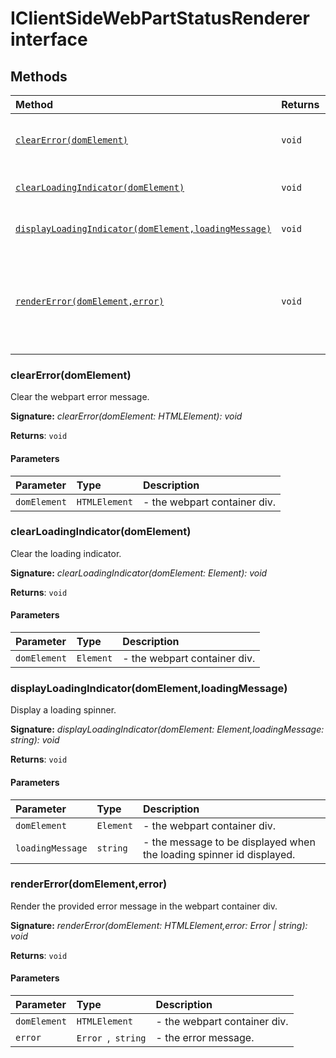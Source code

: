 # IClientSideWebPartStatusRenderer interface













## Methods

| Method	   |  Returns	| Description|
|:-------------|:-------|:-----------|
|[`clearError(domElement)`](#clearerrordomelement)      | `void` | Clear the webpart error message. |
|[`clearLoadingIndicator(domElement)`](#clearloadingindicatordomelement)      | `void` | Clear the loading indicator. |
|[`displayLoadingIndicator(domElement,loadingMessage)`](#displayloadingindicatordomelementloadingmessage)      | `void` | Display a loading spinner. |
|[`renderError(domElement,error)`](#rendererrordomelementerror)      | `void` | Render the provided error message in the webpart container div. |




### clearError(domElement)

Clear the webpart error message.

**Signature:** _clearError(domElement: HTMLElement): void_

**Returns**: `void`



#### Parameters


| Parameter	   | Type    | Description |
|:-------------|:---------------|:------------|
| `domElement`    | `HTMLElement` | - the webpart container div. |


### clearLoadingIndicator(domElement)

Clear the loading indicator.

**Signature:** _clearLoadingIndicator(domElement: Element): void_

**Returns**: `void`



#### Parameters


| Parameter	   | Type    | Description |
|:-------------|:---------------|:------------|
| `domElement`    | `Element` | - the webpart container div. |


### displayLoadingIndicator(domElement,loadingMessage)

Display a loading spinner.

**Signature:** _displayLoadingIndicator(domElement: Element,loadingMessage: string): void_

**Returns**: `void`



#### Parameters


| Parameter	   | Type    | Description |
|:-------------|:---------------|:------------|
| `domElement`    | `Element` | - the webpart container div. |
| `loadingMessage`    | `string` | - the message to be displayed when the loading spinner id displayed. |


### renderError(domElement,error)

Render the provided error message in the webpart container div.

**Signature:** _renderError(domElement: HTMLElement,error: Error | string): void_

**Returns**: `void`



#### Parameters


| Parameter	   | Type    | Description |
|:-------------|:---------------|:------------|
| `domElement`    | `HTMLElement` | - the webpart container div. |
| `error`    | `Error `,` string` | - the error message. |

